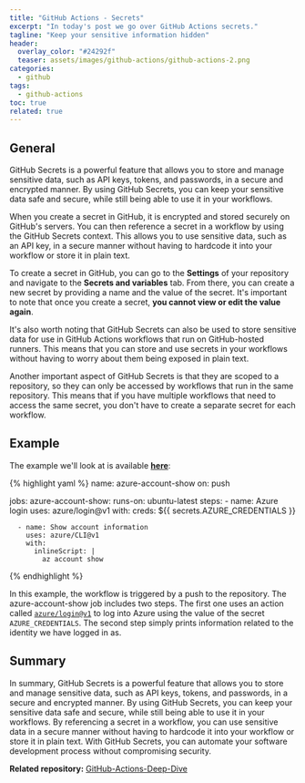 ```yaml
---
title: "GitHub Actions - Secrets"
excerpt: "In today's post we go over GitHub Actions secrets."
tagline: "Keep your sensitive information hidden"
header:
  overlay_color: "#24292f"
  teaser: assets/images/github-actions/github-actions-2.png
categories:
  - github
tags:
  - github-actions
toc: true
related: true
---
```


## General

GitHub Secrets is a powerful feature that allows you to store and manage sensitive data, such as API keys, tokens, and passwords, in a secure and encrypted manner. By using GitHub Secrets, you can keep your sensitive data safe and secure, while still being able to use it in your workflows.

When you create a secret in GitHub, it is encrypted and stored securely on GitHub's servers. You can then reference a secret in a workflow by using the GitHub Secrets context. This allows you to use sensitive data, such as an API key, in a secure manner without having to hardcode it into your workflow or store it in plain text.

To create a secret in GitHub, you can go to the **Settings** of your repository and navigate to the **Secrets and variables** tab. From there, you can create a new secret by providing a name and the value of the secret. It's important to note that once you create a secret, **you cannot view or edit the value again**.

It's also worth noting that GitHub Secrets can also be used to store sensitive data for use in GitHub Actions workflows that run on GitHub-hosted runners. This means that you can store and use secrets in your workflows without having to worry about them being exposed in plain text.

Another important aspect of GitHub Secrets is that they are scoped to a repository, so they can only be accessed by workflows that run in the same repository. This means that if you have multiple workflows that need to access the same secret, you don't have to create a separate secret for each workflow.

## Example

The example we'll look at is available [**here**](https://github.com/christosgalano/GitHub-Actions-Deep-Dive/blob/main/.github/workflows/secrets.yaml):

{% highlight yaml %}
name: azure-account-show
on: push

jobs:
  azure-account-show:
    runs-on: ubuntu-latest
    steps:
      - name: Azure login
        uses: azure/login@v1
        with:
          creds: ${{ secrets.AZURE_CREDENTIALS }}
    
      - name: Show account information
        uses: azure/CLI@v1
        with:
          inlineScript: |
            az account show
{% endhighlight %}

In this example, the workflow is triggered by a push to the repository. The azure-account-show job includes two steps. The first one uses an action called [`azure/login@v1`](https://github.com/marketplace/actions/azure-login) to log into Azure using the value of the secret `AZURE_CREDENTIALS`. The second step simply prints information related to the identity we have logged in as.

## Summary

In summary, GitHub Secrets is a powerful feature that allows you to store and manage sensitive data, such as API keys, tokens, and passwords, in a secure and encrypted manner. By using GitHub Secrets, you can keep your sensitive data safe and secure, while still being able to use it in your workflows. By referencing a secret in a workflow, you can use sensitive data in a secure manner without having to hardcode it into your workflow or store it in plain text. With GitHub Secrets, you can automate your software development process without compromising security.

**Related repository:** [GitHub-Actions-Deep-Dive](https://github.com/christosgalano/GitHub-Actions-Deep-Dive)
